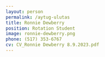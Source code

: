 ```yaml
---
layout: person
permalink: /aytug-ulutas
title: Ronnie Dewberry
position: Rotation Student
image: ronnie-dewberry.png
phone: (517) 353-6767 
cv: CV_Ronnie Dewberry 8.9.2023.pdf
---
```

